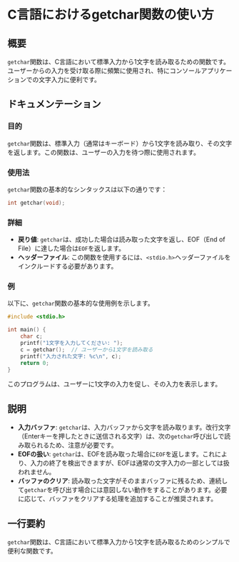 <!--
Meta Description: # C言語におけるgetchar関数の使い方 ## 概要 `getchar`関数は、C言語において標準入力から1文字を読み取るための関数です。ユーザーからの入力を受け取る際に頻繁に使用され、特にコンソールアプリケーションでの文字入力に便利です。 ## ドキュメンテーション ### 目的 `getch...
Meta Keywords: getchar, 関数は, eof, int, を返します
-->

# C言語におけるgetchar関数の使い方

## 概要
`getchar`関数は、C言語において標準入力から1文字を読み取るための関数です。ユーザーからの入力を受け取る際に頻繁に使用され、特にコンソールアプリケーションでの文字入力に便利です。

## ドキュメンテーション
### 目的
`getchar`関数は、標準入力（通常はキーボード）から1文字を読み取り、その文字を返します。この関数は、ユーザーの入力を待つ際に使用されます。

### 使用法
`getchar`関数の基本的なシンタックスは以下の通りです：

```c
int getchar(void);
```

### 詳細
- **戻り値**: `getchar`は、成功した場合は読み取った文字を返し、EOF（End of File）に達した場合は`EOF`を返します。
- **ヘッダーファイル**: この関数を使用するには、`<stdio.h>`ヘッダーファイルをインクルードする必要があります。

### 例
以下に、`getchar`関数の基本的な使用例を示します。

```c
#include <stdio.h>

int main() {
    char c;
    printf("1文字を入力してください: ");
    c = getchar();  // ユーザーから1文字を読み取る
    printf("入力された文字: %c\n", c);
    return 0;
}
```

このプログラムは、ユーザーに1文字の入力を促し、その入力を表示します。

## 説明
- **入力バッファ**: `getchar`は、入力バッファから文字を読み取ります。改行文字（Enterキーを押したときに送信される文字）は、次の`getchar`呼び出しで読み取られるため、注意が必要です。
- **EOFの扱い**: `getchar`は、EOFを読み取った場合に`EOF`を返します。これにより、入力の終了を検出できますが、EOFは通常の文字入力の一部としては扱われません。
- **バッファのクリア**: 読み取った文字がそのままバッファに残るため、連続して`getchar`を呼び出す場合には意図しない動作をすることがあります。必要に応じて、バッファをクリアする処理を追加することが推奨されます。

## 一行要約
`getchar`関数は、C言語において標準入力から1文字を読み取るためのシンプルで便利な関数です。